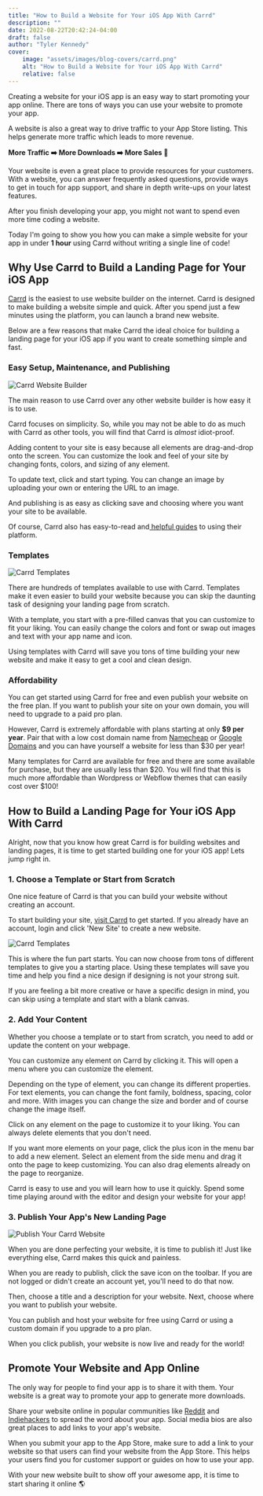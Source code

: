 ```yaml
---
title: "How to Build a Website for Your iOS App With Carrd"
description: ""
date: 2022-08-22T20:42:24-04:00
draft: false
author: "Tyler Kennedy"
cover:
    image: "assets/images/blog-covers/carrd.png"
    alt: "How to Build a Website for Your iOS App With Carrd"
    relative: false 
---
```


Creating a website for your iOS app is an easy way to start promoting your app online. There are tons of ways you can use your website to promote your app. 

A website is also a great way to drive traffic to your App Store listing. This helps generate more traffic which leads to more revenue.

**More Traffic ➡️ More Downloads ➡️ More Sales 🤑** 

Your website is even a great place to provide resources for your customers. With a website, you can answer frequently asked questions, provide ways to get in touch for app support, and share in depth write-ups on your latest features.

After you finish developing your app, you might not want to spend even more time coding a website.

Today I'm going to show you how you can make a simple website for your app in under **1 hour** using Carrd without writing a single line of code!

## Why Use Carrd to Build a Landing Page for Your iOS App

[Carrd](https://try.carrd.co/1zf1rsmd) is the easiest to use website builder on the internet. Carrd is designed to make building a website simple and quick. After you spend just a few minutes using the platform, you can launch a brand new website.

Below are a few reasons that make Carrd the ideal choice for building a landing page for your iOS app if you want to create something simple and fast.

### Easy Setup, Maintenance, and Publishing

![Carrd Website Builder](/assets/images/carrd-editor.png#center "Carrd Website Builder")

The main reason to use Carrd over any other website builder is how easy it is to use. 

Carrd focuses on simplicity. So, while you may not be able to do as much with Carrd as other tools, you will find that Carrd is *almost* idiot-proof.

Adding content to your site is easy because all elements are drag-and-drop onto the screen. You can customize the look and feel of your site by changing fonts, colors, and sizing of any element.

To update text, click and start typing. You can change an image by uploading your own or entering the URL to an image.

And publishing is as easy as clicking save and choosing where you want your site to be available.

Of course, Carrd also has easy-to-read and[ helpful guides](https://carrd.co/docs) to using their platform.

### Templates

![Carrd Templates](/assets/images/carrd-templates-1.png#center "Carrd Templates")

There are hundreds of templates available to use with Carrd. Templates make it even easier to build your website because you can skip the daunting task of designing your landing page from scratch. 

With a template, you start with a pre-filled canvas that you can customize to fit your liking. You can easily change the colors and font or swap out images and text with your app name and icon.

Using templates with Carrd will save you tons of time building your new website and make it easy to get a cool and clean design.

### Affordability

You can get started using Carrd for free and even publish your website on the free plan. If you want to publish your site on your own domain, you will need to upgrade to a paid pro plan.

However, Carrd is extremely affordable with plans starting at only **$9 per year**. Pair that with a low cost domain name from [Namecheap](https://namecheap.com/) or [Google Domains](https://domains.google/) and you can have yourself a website for less than $30 per year!

Many templates for Carrd are available for free and there are some available for purchase, but they are usually less than $20. You will find that this is much more affordable than Wordpress or Webflow themes that can easily cost over $100!

## How to Build a Landing Page for Your iOS App With Carrd

Alright, now that you know how great Carrd is for building websites and landing pages, it is time to get started building one for your iOS app! Lets jump right in.

### 1. Choose a Template or Start from Scratch

One nice feature of Carrd is that you can build your website without creating an account. 

To start building your site, [visit Carrd](https://try.carrd.co/1zf1rsmd) to get started. If you already have an account, login and click 'New Site' to create a new website.

![Carrd Templates](/assets/images/carrd-templates-2.png#center "Carrd Templates")

This is where the fun part starts. You can now choose from tons of different templates to give you a starting place. Using these templates will save you time and help you find a nice design if designing is not your strong suit.

If you are feeling a bit more creative or have a specific design in mind, you can skip using a template and start with a blank canvas.

### 2. Add Your Content

Whether you choose a template or to start from scratch, you need to add or update the content on your webpage. 

You can customize any element on Carrd by clicking it. This will open a menu where you can customize the element.

Depending on the type of element, you can change its different properties. For text elements, you can change the font family, boldness, spacing, color and more. With images you can change the size and border and of course change the image itself.

Click on any element on the page to customize it to your liking. You can always delete elements that you don't need. 

If you want more elements on your page, click the plus icon in the menu bar to add a new element. Select an element from the side menu and drag it onto the page to keep customizing. You can also drag elements already on the page to reorganize. 

Carrd is easy to use and you will learn how to use it quickly. Spend some time playing around with the editor and design your website for your app!

### 3. Publish Your App's New Landing Page

![Publish Your Carrd Website](/assets/images/carrd-publish.png#center "Publish Your Carrd Website")

When you are done perfecting your website, it is time to publish it! Just like everything else, Carrd makes this quick and painless.

When you are ready to publish, click the save icon on the toolbar. If you are not logged or didn't create an account yet, you'll need to do that now.

Then, choose a title and a description for your website. Next, choose where you want to publish your website.

You can publish and host your website for free using Carrd or using a custom domain if you upgrade to a pro plan.

When you click publish, your website is now live and ready for the world!

## Promote Your Website and App Online

The only way for people to find your app is to share it with them. Your website is a great way to promote your app to generate more downloads. 

Share your website online in popular communities like [Reddit](https://www.reddit.com) and [Indiehackers](https://www.indiehackers.com) to spread the word about your app. Social media bios are also great places to add links to your app's website.

When you submit your app to the App Store, make sure to add a link to your website so that users can find your website from the App Store. This helps your users find you for customer support or guides on how to use your app.

With your new website built to show off your awesome app, it is time to start sharing it online 🌎